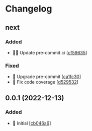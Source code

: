 # Changelog

<a name="next"></a>
## next

### Added

- 👷‍♂️ Update pre-commit.ci [[cf59635](https://github.com/Freed-Wu/setuptools-generate/commit/cf59635f07bf49e2bac52cf13503153bfa92d354)]

### Fixed

- 💚 Upgrade pre-commit [[ca1fc30](https://github.com/Freed-Wu/setuptools-generate/commit/ca1fc308aef923e29f6d407d695afe9b484a7d19)]
- 💚 Fix code coverage [[d529532](https://github.com/Freed-Wu/setuptools-generate/commit/d529532c1de796f6a8b1e6c4be96c6e266e94844)]


<a name="0.0.1"></a>
## 0.0.1 (2022-12-13)

### Added

- 🎉 Initial [[cb046a6](https://github.com/Freed-Wu/setuptools-generate/commit/cb046a674fbe8fa921678375ee7e54cc77b7a1d7)]

